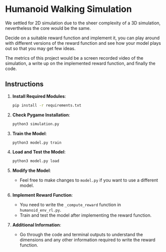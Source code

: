 # Humanoid Walking Simulation
We settled for 2D simulation due to the sheer complexity of a 3D simulation, nevertheless the core would be the same.

Decide on a suitable reward function and implement it, you can play around with different versions of the reward function and see how your model plays out so that you may get few ideas.

The metrics of this project would be a screen recorded video of the simulation, a write up on the implemented reward function, and finally the code.

## Instructions

1. **Install Required Modules**:
    ```sh
    pip install -r requirements.txt
    ```

2. **Check Pygame Installation**:
    ```sh
    python3 simulation.py
    ```

3. **Train the Model**:
    ```sh
    python3 model.py train
    ```

4. **Load and Test the Model**:
    ```sh
    python3 model.py load
    ```

5. **Modify the Model**:
    - Feel free to make changes to `model.py` if you want to use a different model.

6. **Implement Reward Function**:
    - You need to write the `_compute_reward` function in `humanoid_env_rl.py`.
    - Train and test the model after implementing the reward function.

7. **Additional Information**:
    - Go through the code and terminal outputs to understand the dimensions and any other information required to write the reward function.
